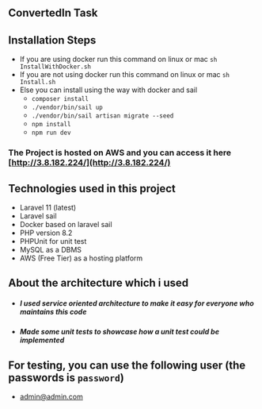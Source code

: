 

## ConvertedIn Task

## Installation Steps
- If you are using docker run this command on linux or mac `sh InstallWithDocker.sh`
- If you are not using docker run this command on linux or mac `sh Install.sh`
- Else you can install using the way with docker and sail
  - `composer install`
  - `./vendor/bin/sail up`
  - `./vendor/bin/sail artisan migrate --seed`
  - `npm install`
  - `npm run dev`

### The Project is hosted on AWS and you can access it here [http://3.8.182.224/](http://3.8.182.224/)


## Technologies used in this project

- Laravel 11 (latest)
- Laravel sail
- Docker based on laravel sail
- PHP version 8.2
- PHPUnit for unit test
- MySQL as a DBMS
- AWS (Free Tier) as a hosting platform

## About the architecture which i used
- ##### I used service oriented architecture to make it easy for everyone who maintains this code
- ##### Made some unit tests to showcase how a unit test could be implemented

## For testing, you can use the following user (the passwords is `password`)

- admin@admin.com

